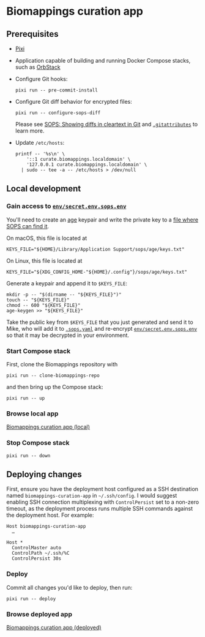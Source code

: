 <!-- vim: set ft=markdown : -->


# Biomappings curation app

## Prerequisites

* [Pixi](https://pixi.sh)

* Application capable of building and running Docker Compose stacks, such as
  [OrbStack](https://orbstack.dev)

* Configure Git hooks:

    ``` shell
    pixi run -- pre-commit-install
    ```

* Configure Git diff behavior for encrypted files:

    ``` shell
    pixi run -- configure-sops-diff
    ```

  Please see [SOPS: Showing diffs in cleartext in
  Git](https://github.com/getsops/sops#showing-diffs-in-cleartext-in-git) and
  [`.gitattributes`](.gitattributes) to learn more.

* Update `/etc/hosts`:

    ``` shell
    printf -- '%s\n' \
        '::1 curate.biomappings.localdomain' \
        '127.0.0.1 curate.biomappings.localdomain' \
      | sudo -- tee -a -- /etc/hosts > /dev/null
    ```

## Local development

### Gain access to [`env/secret.env.sops.env`](env/secret.env.sops.env)

You'll need to create an [age](https://github.com/FiloSottile/age#readme)
keypair and write the private key to a [file where SOPS can find
it](https://github.com/getsops/sops#23encrypting-using-age).

On macOS, this file is located at

``` shell
KEYS_FILE="${HOME}/Library/Application Support/sops/age/keys.txt"
```

On Linux, this file is located at

``` shell
KEYS_FILE="${XDG_CONFIG_HOME-"${HOME}/.config"}/sops/age/keys.txt"
```

Generate a keypair and append it to `$KEYS_FILE`:

``` shell
mkdir -p -- "$(dirname -- "${KEYS_FILE}")"
touch -- "${KEYS_FILE}"
chmod -- 600 "${KEYS_FILE}"
age-keygen >> "${KEYS_FILE}"
```

Take the public key from `$KEYS_FILE` that you just generated and send it to Mike, who will add it
to [`.sops.yaml`](.sops.yaml) and re-encrypt [`env/secret.env.sops.env`](env/secret.env.sops.env) so
that it may be decrypted in your environment.

### Start Compose stack

First, clone the Biomappings repository with

``` shell
pixi run -- clone-biomappings-repo
```

and then bring up the Compose stack:

``` shell
pixi run -- up
```

### Browse local app

[Biomappings curation app (local)](https://curate.biomappings.localdomain)

### Stop Compose stack

``` shell
pixi run -- down
```

## Deploying changes

First, ensure you have the deployment host configured as a SSH destination named
`biomappings-curation-app` in `~/.ssh/config`. I would suggest enabling SSH connection multiplexing
with `ControlPersist` set to a non-zero timeout, as the deployment process runs multiple SSH
commands against the deployment host. For example:

``` text
Host biomappings-curation-app
  …

Host *
  ControlMaster auto
  ControlPath ~/.ssh/%C
  ControlPersist 30s
```

### Deploy

Commit all changes you'd like to deploy, then run:

``` shell
pixi run -- deploy
```

### Browse deployed app

[Biomappings curation app
(deployed)](https://biomappings-curation-app-lb-00cc5d7d789bc0c6.elb.us-east-1.amazonaws.com)
